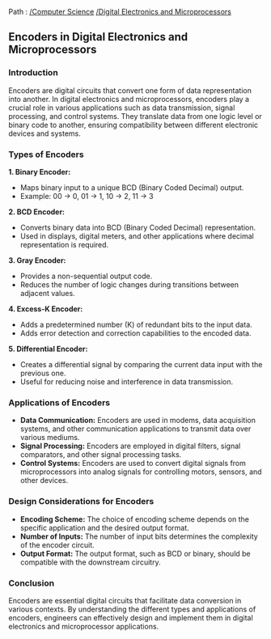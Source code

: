 Path : [/Computer Science](<..\..\index.md>) [/Digital Electronics and Microprocessors](<..\index.md>)
## Encoders in Digital Electronics and Microprocessors

### Introduction

Encoders are digital circuits that convert one form of data representation into another. In digital electronics and microprocessors, encoders play a crucial role in various applications such as data transmission, signal processing, and control systems. They translate data from one logic level or binary code to another, ensuring compatibility between different electronic devices and systems.


### Types of Encoders

**1. Binary Encoder:**
- Maps binary input to a unique BCD (Binary Coded Decimal) output.
- Example: 00 -> 0, 01 -> 1, 10 -> 2, 11 -> 3


**2. BCD Encoder:**
- Converts binary data into BCD (Binary Coded Decimal) representation.
- Used in displays, digital meters, and other applications where decimal representation is required.


**3. Gray Encoder:**
- Provides a non-sequential output code.
- Reduces the number of logic changes during transitions between adjacent values.


**4. Excess-K Encoder:**
- Adds a predetermined number (K) of redundant bits to the input data.
- Adds error detection and correction capabilities to the encoded data.


**5. Differential Encoder:**
- Creates a differential signal by comparing the current data input with the previous one.
- Useful for reducing noise and interference in data transmission.


### Applications of Encoders

- **Data Communication:** Encoders are used in modems, data acquisition systems, and other communication applications to transmit data over various mediums.
- **Signal Processing:** Encoders are employed in digital filters, signal comparators, and other signal processing tasks.
- **Control Systems:** Encoders are used to convert digital signals from microprocessors into analog signals for controlling motors, sensors, and other devices.


### Design Considerations for Encoders

- **Encoding Scheme:** The choice of encoding scheme depends on the specific application and the desired output format.
- **Number of Inputs:** The number of input bits determines the complexity of the encoder circuit.
- **Output Format:** The output format, such as BCD or binary, should be compatible with the downstream circuitry.


### Conclusion

Encoders are essential digital circuits that facilitate data conversion in various contexts. By understanding the different types and applications of encoders, engineers can effectively design and implement them in digital electronics and microprocessor applications.
